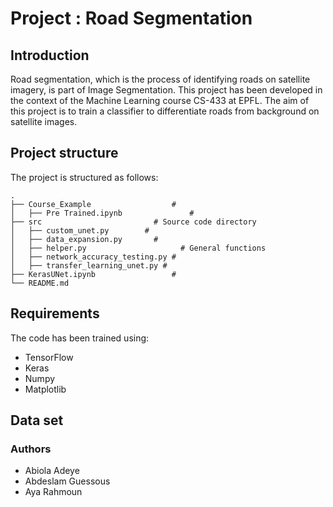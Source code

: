 # Project : Road Segmentation

## Introduction

Road segmentation, which is the process of identifying roads on satellite imagery, is part of Image Segmentation. 
This project has been developed in the context of the Machine Learning course CS-433 at EPFL. The aim of this project is to
train a classifier to differentiate roads from background on satellite images.

## Project structure

The project is structured as follows:

```
.
├── Course_Example                 	# 
│   ├── Pre Trained.ipynb         		#        	
├── src                			# Source code directory
│   ├── custom_unet.py	      # 
│   ├── data_expansion.py	    # 
│   ├── helper.py				      # General functions 
│   ├── network_accuracy_testing.py	# 
│   ├── transfer_learning_unet.py # 
├── KerasUNet.ipynb                	# 
└── README.md
```

## Requirements

The code has been trained using:
- TensorFlow 
- Keras
- Numpy
- Matplotlib

## Data set


### Authors
- Abiola Adeye
- Abdeslam Guessous
- Aya Rahmoun
